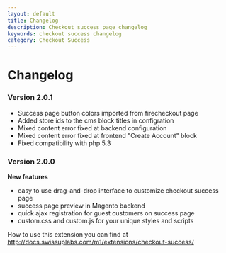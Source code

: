 ```yaml
---
layout: default
title: Changelog
description: Checkout success page changelog
keywords: checkout success changelog
category: Checkout Success
---
```


# Changelog

### Version 2.0.1

- Success page button colors imported from firecheckout page
- Added store ids to the cms block titles in configration
- Mixed content error fixed at backend configuration
- Mixed content error fixed at frontend "Create Account" block
- Fixed compatibility with php 5.3

### Version 2.0.0

**New features**

 -  easy to use drag-and-drop interface to customize checkout success page
 -  success page preview in Magento backend
 -  quick ajax registration for guest customers on success page
 -  custom.css and custom.js for your unique styles and scripts

How to use this extension you can find at http://docs.swissuplabs.com/m1/extensions/checkout-success/
